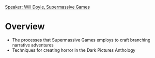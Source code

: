 [Speaker: Will Doyle, Supermassive Games](https://twitter.com/dev_doyle)

# Overview
- The processes that Supermassive Games employs to craft branching narrative adventures
- Techniques for creating horror in the Dark Pictures Anthology

